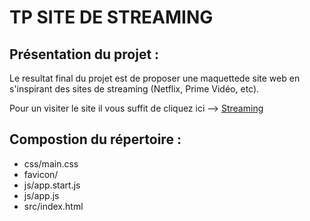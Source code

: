# TP SITE DE STREAMING

## Présentation du projet :
Le resultat final du projet est de proposer une maquettede site web en s'inspirant des sites de streaming (Netflix, Prime Vidéo, etc).

Pour un visiter le site il vous suffit de cliquez ici -->  [Streaming](https://lusegar.github.io/streaming/src/index.html)

## Compostion du répertoire :
* css/main.css
* favicon/
* js/app.start.js
* js/app.js
* src/index.html